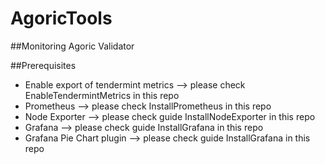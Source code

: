 # AgoricTools
##Monitoring Agoric Validator

##Prerequisites
* Enable export of tendermint metrics --> please check EnableTendermintMetrics in this repo
* Prometheus  --> please check InstallPrometheus in this repo  
* Node Exporter  --> please check guide InstallNodeExporter in this repo  
* Grafana  --> please check guide InstallGrafana in this repo  
* Grafana Pie Chart plugin  --> please check guide InstallGrafana in this repo  



